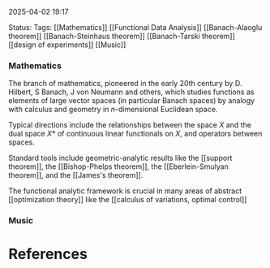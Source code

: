 2025-04-02 19:17

Status:
Tags: [[Mathematics]] [[Functional Data Analysis]] [[Banach-Alaoglu theorem]] [[Banach-Steinhaus theorem]] [[Banach-Tarski theorem]] [[design of experiments]] [[Music]]

### Mathematics
The branch of mathematics, pioneered in the early 20th century by D. Hilbert, S Banach, J von Neumann and others, which studies functions as elements of large vector spaces (in particular Banach spaces) by analogy with calculus and geometry in $n$-dimensional Euclidean space.

Typical directions include the relationships between the space $X$ and the dual space $X*$ of continuous linear functionals on $X$, and operators between spaces. 

Standard tools include geometric-analytic results like the [[support theorem]], the [[Bishop-Phelps theorem]], the [[Eberlein-Smulyan theorem]], and the [[James's theorem]]. 

The functional analytic framework is crucial in many areas of abstract [[optimization theory]] like the [[calculus of variations, optimal control]]

### Music


# References
